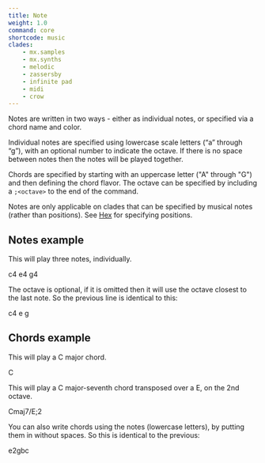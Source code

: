```yaml
---
title: Note
weight: 1.0
command: core
shortcode: music
clades:
    - mx.samples
    - mx.synths
    - melodic
    - zassersby
    - infinite pad
    - midi
    - crow
---
```


Notes are written in two ways - either as individual notes, or specified via a chord name and color.

Individual notes are specified using lowercase scale letters (“a” through “g”), with an optional number to indicate the octave. If there is no space between notes then the notes will be played together.

Chords are specified by starting with an uppercase letter ("A" through "G") and then defining the chord flavor. The octave can be specified by including a `;<octave>` to the end of the command.

Notes are only applicable on clades that can be specified by musical notes (rather than positions). See [Hex](#hex) for specifying positions.

## Notes example

This will play three notes, individually.

<p class="shiny">c4 e4 g4</p>

The octave is optional, if it is omitted then it will use the octave closest to the last note. So the previous line is identical to this:

<p class="shiny">c4 e g</p>


## Chords example

This will play a C major chord.

<p class="shiny">C</p>


This will play a C major-seventh chord transposed over a E, on the 2nd octave.

<p class="shiny">Cmaj7/E;2</p>

You can also write chords using the notes (lowercase letters), by putting them in without spaces. So this is identical to the previous:

<p class="shiny">e2gbc</p>


